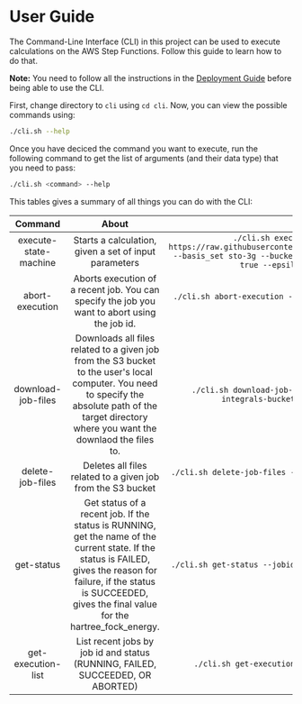# User Guide

The Command-Line Interface (CLI) in this project can be used to execute calculations on the AWS Step Functions. Follow this guide to learn how to do that.

**Note:** You need to follow all the instructions in the [Deployment Guide](./deployment.md) before being able to use the CLI.

First, change directory to `cli` using `cd cli`. Now, you can view the possible commands using:

```bash
./cli.sh --help
```

Once you have deciced the command you want to execute, run the following command to get the list of arguments (and their data type) that you need to pass:

```bash
./cli.sh <command> --help
```

This tables gives a summary of all things you can do with the CLI:

|   Command    |        About         |          Example           |
|   :----:     |        :----:        |          :----:            |
| execute-state-machine | Starts a calculation, given a set of input parameters | `./cli.sh execute-state-machine --xyz https://raw.githubusercontent.com/urysegal/xyzfiles/main/h2o.xyz --basis_set sto-3g --bucket integrals-bucket --batch_execution true --epsilon 0.01 --max_iter 35` |
|  abort-execution | Aborts execution of a recent job. You can specify the job you want to abort using the job id. | `./cli.sh abort-execution --jobid 12345abcd --bucket integrals-bucket` |
| download-job-files | Downloads all files related to a given job from the S3 bucket to the user's local computer. You need to specify the absolute path of the target directory where you want the downlaod the files to. | `./cli.sh download-job-files --jobid 12345abcd --bucket integrals-bucket --target /path/to/target` |
| delete-job-files | Deletes all files related to a given job from the S3 bucket | `./cli.sh delete-job-files --jobid 12345abcd --bucket integrals-bucket` |
| get-status | Get status of a recent job. If the status is RUNNING, get the name of the current state. If the status is FAILED, gives the reason for failure, if the status is SUCCEEDED, gives the final value for the hartree_fock_energy. | `./cli.sh get-status --jobid 12345abcd --bucket integrals-bucket` |
| get-execution-list | List recent jobs by job id and status (RUNNING, FAILED, SUCCEEDED, OR ABORTED) | `./cli.sh get-execution-list --bucket integrals-bucket` |


